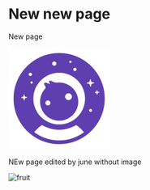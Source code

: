 # New new page

New page

![](../.gitbook/assets/image.png)

NEw page edited by june without image

![fruit](https://www.google.com/url?sa=i&url=https%3A%2F%2Fdeveloper.mozilla.org%2Fko%2Fdocs%2FWeb%2FHTML%2FElement%2Fimg&psig=AOvVaw3-aNUS3pgyma1sZOJSsVKU&ust=1618642855206000&source=images&cd=vfe&ved=0CAIQjRxqFwoTCLjKmdWYgvACFQAAAAAdAAAAABAD)

